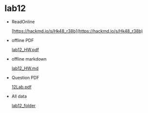 # lab12

* ReadOnline

    [https://hackmd.io/s/Hk48_r38b](https://hackmd.io/s/Hk48_r38b)

* offline PDF

    [lab12_HW.pdf](https://github.com/linnil1/Lab304_2017summer/blob/master/lab12/lab12_HW.pdf)

* offline markdown

    [lab12_HW.md](https://github.com/linnil1/Lab304_2017summer/blob/master/lab12/lab12_HW.md)

* Question PDF

    [12Lab.pdf](https://github.com/linnil1/Lab304_2017summer/blob/master/lab12/12Lab.pdf)

* All data

    [lab12_folder](https://github.com/linnil1/Lab304_2017summer/tree/master/lab12)
